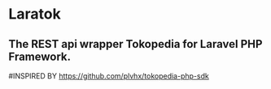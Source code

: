 # Laratok
## The REST api wrapper Tokopedia for Laravel PHP Framework.


#INSPIRED BY https://github.com/plvhx/tokopedia-php-sdk
